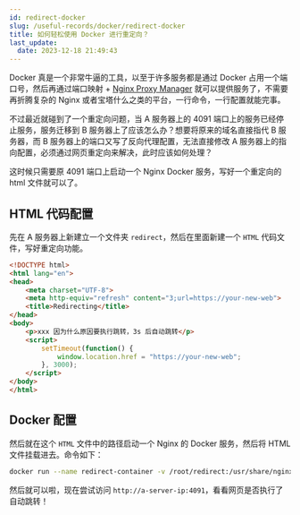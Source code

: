 ```yaml
---
id: redirect-docker
slug: /useful-records/docker/redirect-docker
title: 如何轻松使用 Docker 进行重定向？
last_update:
  date: 2023-12-18 21:49:43
---
```


Docker 真是一个非常牛逼的工具，以至于许多服务都是通过 Docker 占用一个端口号，然后再通过端口映射 + [Nginx Proxy Manager](/docs/useful-records/docker/nginx-proxy-managor) 就可以提供服务了，不需要再折腾复杂的 Nginx 或者宝塔什么之类的平台，一行命令，一行配置就能完事。

不过最近就碰到了一个重定向问题，当 A 服务器上的 4091 端口上的服务已经停止服务，服务迁移到 B 服务器上了应该怎么办？想要将原来的域名直接指代 B 服务器，而 B 服务器上的端口又写了反向代理配置，无法直接修改 A 服务器上的指向配置，必须通过网页重定向来解决，此时应该如何处理？

这时候只需要原 4091 端口上启动一个 Nginx Docker 服务，写好一个重定向的 html 文件就可以了。

## HTML 代码配置

先在 A 服务器上新建立一个文件夹 `redirect`，然后在里面新建一个 `HTML` 代码文件，写好重定向功能。

```html
<!DOCTYPE html>
<html lang="en">
<head>
    <meta charset="UTF-8">
    <meta http-equiv="refresh" content="3;url=https://your-new-web">
    <title>Redirecting</title>
</head>
<body>
    <p>xxx 因为什么原因要执行跳转，3s 后自动跳转</p>
    <script>
        setTimeout(function() {
            window.location.href = "https://your-new-web";
        }, 3000);
    </script>
</body>
</html>
```

## Docker 配置

然后就在这个 `HTML` 文件中的路径启动一个 Nginx 的 Docker 服务，然后将 HTML 文件挂载进去。命令如下：

```bash
docker run --name redirect-container -v /root/redirect:/usr/share/nginx/html:ro -p 4091:80 -d nginx
```

然后就可以啦，现在尝试访问 `http://a-server-ip:4091`，看看网页是否执行了自动跳转！
